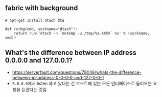 ## fabric with background
```
# apt-get install dtach 필요

def runbg(cmd, sockname="dtach"):
    return run('dtach -n `mktemp -u /tmp/%s.XXXX` %s' % (sockname, cmd))
```

## What's the difference between IP address 0.0.0.0 and 127.0.0.1?
- https://serverfault.com/questions/78048/whats-the-difference-between-ip-address-0-0-0-0-and-127-0-0-1
- `0.0.0.0`에서 listen 하고 있다는 건 호스트에 있는 모든 인터페이스로 들어오는 요청을 듣겠다는 것임.